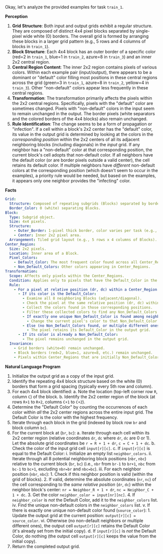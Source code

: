 Okay, let's analyze the provided examples for task `train_1`.

**Perception**

1.  **Grid Structure**: Both input and output grids exhibit a regular structure. They are composed of distinct 4x4 pixel blocks separated by single-pixel wide white (0) borders. The overall grid is formed by arranging these blocks in a larger grid pattern (e.g., 5 rows and 4 columns of blocks in `train_1`).
2.  **Block Structure**: Each 4x4 block has an outer border of a specific color (red=2 in `train_1`, blue=1 in `train_2`, azure=8 in `train_3`) and an inner 2x2 central region.
3.  **Central Region Content**: The inner 2x2 region contains pixels of various colors. Within each example pair (input/output), there appears to be a dominant or "default" color filling most positions in these central regions across the grid (green=3 in `train_1`, azure=8 in `train_2`, yellow=4 in `train_3`). Other "non-default" colors appear less frequently in these central regions.
4.  **Transformation**: The transformation primarily affects the pixels within the 2x2 central regions. Specifically, pixels with the "default" color are sometimes changed. Pixels with "non-default" colors in the input seem to remain unchanged in the output. The border pixels (white separators and the colored borders of the 4x4 blocks) also remain unchanged.
5.  **Rule Identification**: The change seems to be a form of propagation or "infection". If a cell within a block's 2x2 center has the "default" color, its value in the output grid is determined by looking at the colors in the *corresponding position* within the 2x2 centers of all its adjacent neighboring blocks (including diagonals) in the *input* grid. If any neighbor has a "non-default" color at that corresponding position, the current block's cell adopts that non-default color. If all neighbors have the default color (or are border pixels outside a valid center), the cell retains its default color. If multiple neighbors have *different* non-default colors at the corresponding position (which doesn't seem to occur in the examples), a priority rule would be needed, but based on the examples, it appears only one neighbor provides the "infecting" color.

**Facts**


```yaml
Grid:
  Structure: Composed of repeating subgrids (Blocks) separated by borders.
  Border_Color: 0 (white) separating Blocks.
Block:
  Type: Subgrid object.
  Size: 4x4 pixels.
  Structure:
    - Outer_Border: 1-pixel thick border, color varies per task (e.g., 2=red, 1=blue, 8=azure).
    - Center: Inner 2x2 pixel area.
  Arrangement: Tiled grid layout (e.g., 5 rows x 4 columns of Blocks).
Center_Region:
  Size: 2x2 pixels.
  Location: Inner area of a Block.
  Pixel_Colors:
    - Default_Color: The most frequent color found across all Center_Regions in the input grid (e.g., 3=green, 8=azure, 4=yellow). Identified per task.
    - Non_Default_Colors: Other colors appearing in Center_Regions.
Transformation:
  Scope: Affects only pixels within the Center_Regions.
  Condition: Applies only to pixels that have the Default_Color in the input grid.
  Rule:
    - For a pixel at relative position (dr, dc) within a Center_Region (where dr, dc can be 0 or 1):
      - If its color is the Default_Color:
        - Examine all 8 neighboring Blocks (adjacent/diagonal).
        - Check the pixel at the same relative position (dr, dc) within each neighbor's Center_Region in the *input* grid.
        - Collect the colors found in those corresponding positions.
        - Filter these collected colors to find any Non_Default_Colors.
        - If exactly one unique Non_Default_Color is found among neighbors:
          - Change the current pixel's color to that Non_Default_Color in the output grid.
        - Else (no Non_Default_Colors found, or multiple different ones - though the latter isn't observed):
          - The pixel retains its Default_Color in the output grid.
      - If its color is already a Non_Default_Color:
        - The pixel remains unchanged in the output grid.
  Invariance:
    - Grid borders (white=0) remain unchanged.
    - Block borders (red=2, blue=1, azure=8, etc.) remain unchanged.
    - Pixels within Center_Regions that are initially Non_Default_Colors remain unchanged.
```


**Natural Language Program**

1.  Initialize the output grid as a copy of the input grid.
2.  Identify the repeating 4x4 block structure based on the white (0) borders that form a grid spacing (typically every 5th row and column).
3.  For each 4x4 block identified:
    a.  Note the location (top-left corner row `R`, column `C`) of the block.
    b.  Identify the 2x2 center region of the block (at rows `R+1` to `R+2`, columns `C+1` to `C+2`).
4.  Determine the "Default Color" by counting the occurrences of each color within *all* the 2x2 center regions across the entire input grid. The Default Color is the color with the highest frequency.
5.  Iterate through each block in the grid (indexed by block row `br` and block column `bc`).
6.  For the current block at (`br`, `bc`):
    a.  Iterate through each cell within its 2x2 center region (relative coordinates `dr`, `dc` where `dr`, `dc` are 0 or 1). Let the absolute grid coordinates be `r = R + 1 + dr`, `c = C + 1 + dc`.
    b.  Check the color of the input grid cell `input[r][c]`.
    c.  If `input[r][c]` is equal to the Default Color:
        i.  Initialize an empty list `neighbor_colors`.
        ii. Iterate through all 8 potential neighboring block positions (`nbr`, `nbc`) relative to the current block (`br`, `bc`) (i.e., `nbr` from `br-1` to `br+1`, `nbc` from `bc-1` to `bc+1`, excluding `nbr=br` and `nbc=bc`).
        iii. For each neighbor position (`nbr`, `nbc`):
            1.  Check if this neighbor position is valid (within the grid of blocks).
            2.  If valid, determine the absolute coordinates (`nr`, `nc`) of the cell corresponding to the *same relative position* (`dr`, `dc`) within the neighbor block's center: `nr = Neighbor_R + 1 + dr`, `nc = Neighbor_C + 1 + dc`.
            3.  Get the color `neighbor_color = input[nr][nc]`.
            4.  If `neighbor_color` is *not* the Default Color, add it to the `neighbor_colors` list.
        iv. Find the unique non-default colors in the `neighbor_colors` list.
        v.  If there is exactly one unique non-default color found (`source_color`):
            1.  Update the output grid at the current position: `output[r][c] = source_color`.
        vi. Otherwise (no non-default neighbors or multiple different ones), the output cell `output[r][c]` retains the Default Color (it's already set from the initial copy).
    d.  If `input[r][c]` is *not* the Default Color, do nothing (the output cell `output[r][c]` keeps the value from the initial copy).
7.  Return the completed output grid.